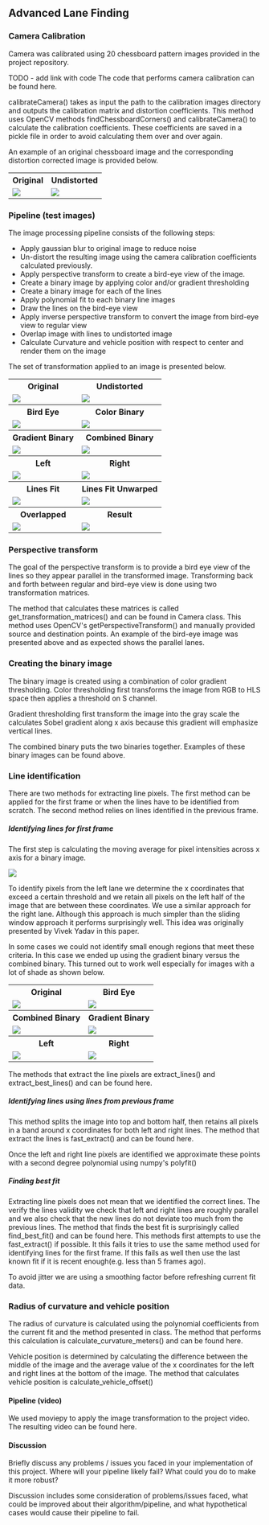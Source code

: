## Advanced Lane Finding

### Camera Calibration

Camera was calibrated using 20 chessboard pattern images provided in the project repository.

TODO - add link with code
The code that performs camera calibration can be found here.

calibrateCamera() takes as input the path to the calibration images directory and outputs the calibration matrix and distortion coefficients. This method uses OpenCV methods findChessboardCorners() and calibrateCamera() to calculate the calibration coefficients. These coefficients are saved in a pickle file in order to avoid calculating them over and over again.

An example of an original chessboard image and the corresponding distortion corrected image is provided below.

<table>
  <tr>
    <th>Original</th>
    <th>Undistorted</th>
  <tr>
  <tr>
   <td><img src="camera_cal/calibration1.jpg"></td>
   <td><img src="output_images/undistorted_calibration.jpg"></td>
  </tr>
</table>

### Pipeline (test images)

The image processing pipeline consists of the following steps:
* Apply gaussian blur to original image to reduce noise
* Un-distort the resulting image using the camera calibration coefficients calculated previously.
* Apply perspective transform to create a bird-eye view of the image.
* Create a binary image by applying color and/or gradient thresholding
* Create a binary image for each of the lines
* Apply polynomial fit to each binary line images
* Draw the lines on the bird-eye view
* Apply inverse perspective transform to convert the image from bird-eye view to regular view
* Overlap image with lines to undistorted image
* Calculate Curvature and vehicle position with respect to center and render them on the image

The set of transformation applied to an image is presented below.

<table>
  <tr>
    <th>Original</th>
    <th>Undistorted</th>
  <tr>
  <tr>
   <td><img src="output_images/original.jpg"></td>
   <td><img src="output_images/undistorted.jpg"></td>
  </tr>
  <tr>
    <th>Bird Eye</th>
    <th>Color Binary</th>
  <tr>
  <tr>
   <td><img src="output_images/bird_eye.jpg"></td>
   <td><img src="output_images/color_binary.jpg"></td>
  </tr>
  <tr>
    <th>Gradient Binary</th>
    <th>Combined Binary</th>
  <tr>
  <tr>
   <td><img src="output_images/gradient_binary.jpg"></td>
   <td><img src="output_images/combined_binary.jpg"></td>
  </tr>
  <tr>
    <th>Left</th>
    <th>Right</th>
  <tr>
  <tr>
   <td><img src="output_images/left.jpg"></td>
   <td><img src="output_images/right.jpg"></td>
  </tr>
  <tr>
    <th>Lines Fit</th>
    <th>Lines Fit Unwarped</th>
  <tr>
  <tr>
   <td><img src="output_images/bird_eye_lines.jpg"></td>
   <td><img src="output_images/bird_eye_unwraped.jpg"></td>
  </tr>
  <tr>
    <th>Overlapped</th>
    <th>Result</th>
  <tr>
  <tr>
   <td><img src="output_images/overlaped.jpg"></td>
   <td><img src="output_images/result.jpg"></td>
  </tr>
</table>

### Perspective transform
The goal of the perspective transform is to provide a bird eye view of the lines so they appear parallel in the transformed image. Transforming back and forth between regular and bird-eye view is done using two transformation matrices.

The method that calculates these matrices is called get_transformation_matrices() and can be found in Camera class. This method uses OpenCV's getPerspectiveTransform() and manually provided source and destination points. An example of the bird-eye image was presented above and as expected shows the parallel lanes.

### Creating the binary image
The binary image is created using a combination of color gradient thresholding. Color thresholding first transforms the image from RGB to HLS space then applies a threshold on S channel.

Gradient thresholding first transform the image into the gray scale the calculates Sobel gradient along x axis because this gradient will emphasize vertical lines.

The combined binary puts the two binaries together. Examples of these binary images can be found above.

### Line identification
There are two methods for extracting line pixels. The first method can be applied for the first frame or when the lines have to be identified from scratch. The second method relies on lines identified in the previous frame.

##### Identifying lines for first frame
The first step is calculating the moving average for pixel intensities across x axis for a binary image.

<img src="output_images/moving_average.jpg">

To identify pixels from the left lane we determine the x coordinates that exceed a certain threshold and we retain all pixels on the left half of the image that are between these coordinates. We use a similar approach for the right lane. Although this approach is much simpler than the sliding window approach it performs surprisingly well. This idea was originally presented by Vivek Yadav in this paper.

In some cases we could not identify small enough regions that meet these criteria. In this case we ended up using the gradient binary versus the combined binary. This turned out to work well especially for images with a lot of shade as shown below.

<table>
  <tr>
    <th>Original</th>
    <th>Bird Eye</th>
  <tr>
  <tr>
   <td><img src="output_images/original_shade.jpg"></td>
   <td><img src="output_images/bird_eye_shade.jpg"></td>
  </tr>
  <tr>
    <th>Combined Binary</th>
    <th>Gradient Binary</th>
  <tr>
  <tr>
   <td><img src="output_images/combined_binary_shade.jpg"></td>
   <td><img src="output_images/gradient_binary_shade.jpg"></td>
  </tr>
  <tr>
    <th>Left</th>
    <th>Right</th>
  <tr>
  <tr>
   <td><img src="output_images/left_shade.jpg"></td>
   <td><img src="output_images/right_shade.jpg"></td>
  </tr>
</table>  

The methods that extract the line pixels are extract_lines() and extract_best_lines() and can be found here.

##### Identifying lines using lines from previous frame
This method splits the image into top and bottom half, then retains all pixels in a band around x coordinates for both left and right lines. The method that extract the lines is fast_extract() and can be found here.

Once the left and right line pixels are identified we approximate these points with a second degree polynomial using numpy's polyfit()

##### Finding best fit
Extracting line pixels does not mean that we identified the correct lines. The verify the lines validity we check that left and right lines are roughly parallel and we also check that the new lines do not deviate too much from the previous lines. The method that finds the best fit is surprisingly called find_best_fit() and can be found here. This methods first attempts to use the fast_extract() if possible. It this fails it tries to use the same method used for identifying lines for the first frame. If this fails as well then use the last known fit if it is recent enough(e.g. less than 5 frames ago).

To avoid jitter we are using a smoothing factor before refreshing current fit data.

### Radius of curvature and vehicle position
The radius of curvature is calculated using the polynomial coefficients from the current fit and the method presented in class. The method that performs this calculation is calculate_curvature_meters() and can be found here.

Vehicle position is determined by calculating the difference between the middle of the image and the average value of the x coordinates for the left and right lines at the bottom of the image. The method that calculates vehicle position is calculate_vehicle_offset()

#### Pipeline (video)
We used moviepy to apply the image transformation to the project video. The resulting video can be found here.

#### Discussion
Briefly discuss any problems / issues you faced in your implementation of this project. Where will your pipeline likely fail? What could you do to make it more robust?

Discussion includes some consideration of problems/issues faced, what could be improved about their algorithm/pipeline, and what hypothetical cases would cause their pipeline to fail.
